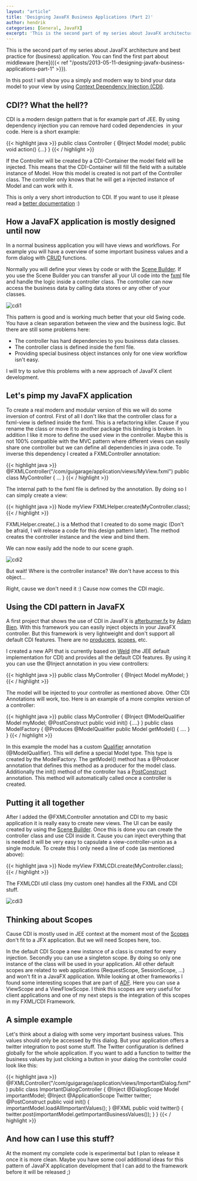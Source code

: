 ```yaml
---
layout: "article"
title: 'Designing JavaFX Business Applications (Part 2)'
author: hendrik
categories: [General, JavaFX]
excerpt: 'This is the second part of my series about JavaFX architecture and best practice for (business) application.'
---
```

This is the second part of my series about JavaFX architecture and best practice for (business) application. You can find the first part about middleware [here]({{< ref "/posts/2013-05-11-designing-javafx-business-applications-part-1" >}}).

In this post I will show you a simply and modern way to bind your data model to your view by using [Context Dependency Injection (CDI)](http://en.wikipedia.org/wiki/Dependency_injection).

## CDI?? What the hell??

CDI is a modern design pattern that is for example part of JEE. By using dependency injection you can remove hard coded dependencies  in your code. Here is a short example:

{{< highlight java >}}
public class Controller {
    @Inject
    Model model;
    public void action() {...}
}
{{< / highlight >}}

If the Controller will be created by a CDI-Container the model field will be injected. This means that the CDI-Container will fill the field with a suitable instance of Model. How this model is created is not part of the Controller class. The controller only knows that he will get a injected instance of Model and can work with it.

This is only a very short introduction to CDI. If you want to use it please read a [better documentation](http://docs.oracle.com/javaee/6/tutorial/doc/giwhl.html) :)

## How a JavaFX application is mostly designed until now

In a normal business application you will have views and workflows. For example you will have a overview of some important business values and a form dialog with [CRUD](http://en.wikipedia.org/wiki/Create,_read,_update_and_delete) functions.

Normally you will define your views by code or with the [Scene Builder](http://docs.oracle.com/javafx/scenebuilder/1/get_started/jsbpub-get_started.htm). If you use the Scene Builder you can transfer all your UI code into the [fxml](http://docs.oracle.com/javafx/2/fxml_get_started/jfxpub-fxml_get_started.htm) file and handle the logic inside a controller class. The controller can now access the business data by calling data stores or any other of your classes.

![cdi1](/posts/guigarage-legacy/cdi1.png)

This pattern is good and is working much better that your old Swing code. You have a clean separation between the view and the business logic. But there are still some problems here:

* The controller has hard dependencies to you business data classes.
* The controller class is defined inside the fxml file.
* Providing special business object instances only for one view workflow isn't easy.

I will try to solve this problems with a new approach of JavaFX client development.

## Let's pimp my JavaFX application

To create a real modern and modular version of this we will do some inversion of control. First of all I don't like that the controller class for a fxml-view is defined inside the fxml. This is a refactoring killer. Cause if you rename the class or move it to another package this binding is broken. In addition I like it more to define the used view in the controller. Maybe this is not 100% compatible with the MVC pattern where different views can easily share one controller but we can define all dependencies in java code. To inverse this dependency I created a FXMLController annotation:

{{< highlight java >}}
@FXMLController("/com/guigarage/application/views/MyView.fxml")
public class MyController {
...
}
{{< / highlight >}}

The internal path to the fxml file is defined by the annotation. By doing so I can simply create a view:

{{< highlight java >}}
Node myView FXMLHelper.create(MyController.class);
{{< / highlight >}}

FXMLHelper.create(..) is a Method that I created to do some magic (Don't be afraid, I will release a code for this design pattern later). The method creates the controller instance and the view and bind them.

We can now easily add the node to our scene graph.

![cdi2](/posts/guigarage-legacy/cdi2.png)

But wait! Where is the controller instance? We don't have access to this object...

Right, cause we don't need it :) Cause now comes the CDI magic.

## Using the CDI pattern in JavaFX

A first project that shows the use of CDI in JavaFX is [afterburner.fx](http://afterburner.adam-bien.com) by [Adam Bien](http://about.adam-bien.com). With this framework you can easily inject objects in your JavaFX controller. But this framework is very lightweight and don't support all default CDI features. There are no [producers](http://docs.oracle.com/javaee/6/tutorial/doc/gkgkv.html#gmgjt), [scopes](http://docs.oracle.com/javaee/6/tutorial/doc/gjbbk.html), etc.

I created a new API that is currently based on [Weld](http://seamframework.org/Weld) (the JEE default implementation for CDI) and provides all the default CDI features. By using it you can use the @Inject annotation in you view controllers:

{{< highlight java >}}
public class MyController {
   @Inject
   Model myModel;
}
{{< / highlight >}}

The model will be injected to your controller as mentioned above. Other CDI Annotations will work, too. Here is an example of a more complex version of a controller:

{{< highlight java >}}
public class MyController {
   @Inject
   @ModelQualifier
   Model myModel;
   @PostConstruct
   public void init() {....}
}
public class ModelFactory {
    @Produces
    @ModelQualifier
    public Model getModel() {
        ....
    }
}
{{< / highlight >}}

In this example the model has a custom [Qualifier](https://blogs.oracle.com/arungupta/entry/totd_161_java_ee_6) annotation (@ModelQualifier). This will define a special Model type. This type is created by the ModelFactory. The getModel() method has a @Producer annotation that defines this method as a producer for the model class. Additionally the init() method of the controller has a [PostConstruct](http://docs.oracle.com/javaee/6/tutorial/doc/gmgkd.html) annotation. This method will automatically called once a controller is created.

## Putting it all together

After I added the @FXMLController annotation and CDI to my basic application it is really easy to create new views. The UI can be easily created by using the [Scene Builder](http://docs.oracle.com/javafx/scenebuilder/1/get_started/jsbpub-get_started.htm). Once this is done you can create the controller class and use CDI inside it. Cause you can inject everything that is needed it will be very easy to capsulate a view-controller-union as a single module. To create this I only need a line of code (as mentioned above):

{{< highlight java >}}
Node myView FXMLCDI.create(MyController.class);
{{< / highlight >}}

The FXMLCDI util class (my custom one) handles all the FXML and CDI stuff.

![cdi3](/posts/guigarage-legacy/cdi3.png)

## Thinking about Scopes

Cause CDI is mostly used in JEE context at the moment most of the [Scopes](http://docs.oracle.com/javaee/6/tutorial/doc/gjbbk.html) don't fit to a JFX application. But we will need Scopes here, too.

In the default CDI Scope a new instance of a class is created for every injection. Secondly you can use a singleton scope. By doing so only one instance of the class will be used in your application. All other default scopes are related to web applications (RequestScope, SessionScope, ...) and won't fit in a JavaFX application. While looking at other frameworks I found some interesting scopes that are part of [ADF](http://www.oracle.com/technetwork/developer-tools/adf/overview/index.html). Here you can use a ViewScope and a ViewFlowScope. I think this scopes are very useful for client applications and one of my next steps is the integration of this scopes in my FXML/CDI Framework.

## A simple example

Let's think about a dialog with some very important business values. This values should only be accessed by this dialog. But your application offers a twitter integration to post some stuff. The Twitter configuration is defined globally for the whole application. If you want to add a function to twitter the business values by just clicking a button in your dialog the controller could look like this:

{{< highlight java >}}
@FXMLController("/com/guigarage/application/views/ImportantDialog.fxml")
public class ImportantDialogController {
   @Inject
   @DialogScope
   Model importantModel;
   @Inject
   @ApplicationScope
   Twitter twitter;
   @PostConstruct
   public void init() {
      importantModel.loadAllImportantValues();
   }
   @FXML
   public void twitter() {
      twitter.post(importantModel.getImportantBusinessValues());
   }
}
{{< / highlight >}}

## And how can I use this stuff?

At the moment my complete code is experimental but I plan to release it once it is more clean. Maybe you have some cool additional ideas for this pattern of JavaFX application development that I can add to the framework before it will be released ;)
